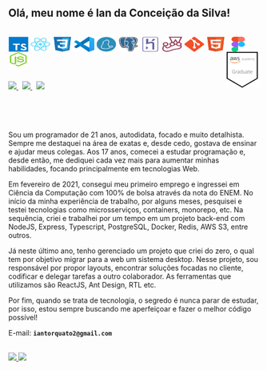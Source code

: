 <div style="display: inline_block">
  <h2>Olá, meu nome é Ian da Conceição da Silva!</h2>
</div>

<div style="display: inline_block">
  <br>
  
  <img align="center" alt="Typescript" height="30" width="40" src="https://raw.githubusercontent.com/devicons/devicon/master/icons/typescript/typescript-plain.svg">
  <img align="center" alt="ReactJS" height="30" width="40" src="https://raw.githubusercontent.com/devicons/devicon/master/icons/react/react-original.svg">
  <img align="center" alt="CSS" height="30" width="40" src="https://raw.githubusercontent.com/devicons/devicon/master/icons/css3/css3-original.svg">
  <img align="center" alt="VS Code" height="30" width="40" src="https://raw.githubusercontent.com/devicons/devicon/master/icons/vscode/vscode-original.svg">
  <img align="center" alt="Yarn" height="30" width="40" src="https://raw.githubusercontent.com/devicons/devicon/master/icons/yarn/yarn-original.svg">
  <img align="center" alt="Postgres" height="30" width="40" src="https://raw.githubusercontent.com/devicons/devicon/master/icons/postgresql/postgresql-original.svg">
  <img align="center" alt="Heroku" height="30" width="40" src="https://raw.githubusercontent.com/devicons/devicon/master/icons/heroku/heroku-original.svg">
  <img align="center" alt="Jest" height="30" width="40" src="https://raw.githubusercontent.com/devicons/devicon/master/icons/jest/jest-plain.svg">
  <img align="center" alt="Git" height="30" width="40" src="https://raw.githubusercontent.com/devicons/devicon/master/icons/git/git-original.svg">
  <img align="center" alt="HTML" height="30" width="40" src="https://raw.githubusercontent.com/devicons/devicon/master/icons/html5/html5-original.svg">
  <img align="center" alt="Figma" height="30" width="40" src="https://raw.githubusercontent.com/devicons/devicon/master/icons/figma/figma-original.svg">
  <img align="center" alt="Node" height="30" width="40" src="https://raw.githubusercontent.com/devicons/devicon/master/icons/nodejs/nodejs-original.svg">

  <img align="right" alt="yoda" src="./AWS - Academy Cloud Foundations Badge.png">
</div>

##

<div style="display: inline_block">
  <a href="https://app.rocketseat.com.br/me/iantorquato" target="_blank">
    <img height="32" src="https://avatars.githubusercontent.com/u/28929274?s=200&v=4" target="_blank">
  </a>
  &nbsp;
  <a href="https://www.instagram.com/iantorquato" target="_blank">
    <img height="32" src="https://img.shields.io/badge/-Instagram-%23E2243F?style=for-the-badge&logo=instagram&logoColor=white" target="_blank">
  </a>
  &nbsp;
  <a href="https://www.linkedin.com/in/iantorquato" target="_blank">
    <img height="32" src="https://img.shields.io/badge/-LinkedIn-%230077B5?style=for-the-badge&logo=linkedin&logoColor=white" target="_blank">
  </a>
</div>

<br/><br/><br/>

Sou um programador de 21 anos, autodidata, focado e muito detalhista. Sempre me destaquei na área de exatas e, desde cedo, gostava de ensinar e ajudar meus colegas. Aos 17 anos, comecei a estudar programação e, desde então, me dediquei cada vez mais para aumentar minhas habilidades, focando principalmente em tecnologias Web.

Em fevereiro de 2021, consegui meu primeiro emprego e ingressei em Ciência da Computação com 100% de bolsa através da nota do ENEM. No início da minha experiência de trabalho, por alguns meses, pesquisei e testei tecnologias como microsserviços, containers, monorepo, etc. Na sequência, criei e trabalhei por um tempo em um projeto back-end com NodeJS, Express, Typescript, PostgreSQL, Docker, Redis, AWS S3, entre outros.

Já neste último ano, tenho gerenciado um projeto que criei do zero, o qual tem por objetivo migrar para a web um sistema desktop. Nesse projeto, sou responsável por propor layouts, encontrar soluções focadas no cliente, codificar e delegar tarefas a outro colaborador. As ferramentas que utilizamos são ReactJS, Ant Design, RTL etc.

Por fim, quando se trata de tecnologia, o segredo é nunca parar de estudar, por isso, estou sempre buscando me aperfeiçoar e fazer o melhor código possível!

E-mail: **`iantorquato2@gmail.com`**

<br/>

<div>
  <a href="https://github.com/iantorquato">
  <img height="180rem" src="https://github-readme-stats.vercel.app/api?username=iantorquato&theme=tokyonight&show_icons=true&include_all_commits=true&count_private=true" />
  <img height="180rem" src="https://github-readme-stats.vercel.app/api/top-langs/?username=iantorquato&theme=tokyonight&layout=compact" />
</div>

